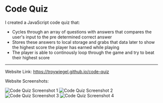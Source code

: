 # Code Quiz

I created a JavaScript code quiz that:

* Cycles through an array of questions with answers that compares the user's input to the pre determined correct answer
* Stores these answers to local storage and grabs that data later to show the highest score the player has earned while playing
* The player is able to continously loop through the game and try to beat their highest score
-----------------------------------------------------------------------------------------------------------------


Website Link: https://troywiegel.github.io/code-quiz

Website Screenshots: 

![Code Quiz Screenshot 1](https://troywiegel.github.io/code-quiz/assets/images/cq1.png)
![Code Quiz Screenshot 2](https://troywiegel.github.io/code-quiz/assets/images/cq2.png)
![Code Quiz Screenshot 3](https://troywiegel.github.io/code-quiz/assets/images/cq3.png)
![Code Quiz Screenshot 4](https://troywiegel.github.io/code-quiz/assets/images/cq4.png)

